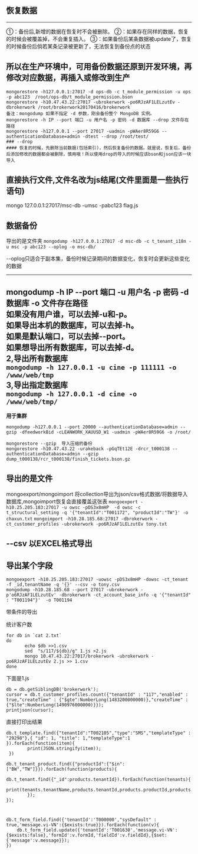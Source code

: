 ## **恢复数据**
-----------------
①：备份后,新增的数据在恢复时不会被删除。
②：如果存在同样的数据，恢复的时候会被覆盖掉，不会重复插入。
③：如果备份后某条数据被update了，恢复的时候备份后倘若某条记录被更新了，无法恢复到备份点的状态
##  **所以在生产环境中，可用备份数据还原到开发环境，再修改对应数据，再插入或修改到生产**
```
mongorestore -h127.0.0.1:27017 -d ops-db -c t_module_permission -u ops -p abc123  /root/ops-db/t_module_permission.bson
mongorestore -h10.47.43.22:27017 -ubrokerwork -po6RJzAF1LELzutEv -dbrokerwork /root/brokerwork20170416/brokerwork
备注：mongodump 如果不指定 -d 参数，刚会备份整个 MongoDB 实例。
mongorestore -h IP --port 端口 -u 用户名 -p 密码 -d 数据库 --drop 文件存在路径
mongorestore -h127.0.0.1 --port 27017 -uadmin -pWAer8R59G6 --authenticationDatabase=admin -dtest --drop /root/test/
### --drop
#### 恢复的时候，先删除当前数据(包括索引)，然后恢复备份的数据。就是说，恢复后，备份后添加修改的数据都会被删除，慎用哦！所以使用drop的导入的时候应该bson和json应该一块导入
```
直接执行文件,文件名改为js结尾(文件里面是一些执行语句)
-----------------------------
mongo 127.0.0.1:27017/msc-db -umsc -pabc123 flag.js
## **数据备份**
导出的是文件夹
`mongodump -h127.0.0.1:27017 -d msc-db -c t_tenant_i18n -u msc -p abc123 --oplog -o msc-db/`

--oplog只适合于副本集，备份时候记录期间的数据变化，恢复时会更新这些变化的数据
*****
mongodump -h IP --port 端口 -u 用户名 -p 密码 -d 数据库 -o 文件存在路径  
如果没有用户谁，可以去掉-u和-p。  
如果导出本机的数据库，可以去掉-h。  
如果是默认端口，可以去掉--port。  
如果想导出所有数据库，可以去掉-d。  
2,导出所有数据库  
`mongodump -h 127.0.0.1 -u cine -p 111111 -o /www/web/tmp`  
3,导出指定数据库  
`mongodump -h 127.0.0.1 -d cine -o /www/web/tmp/`
------------------------------------------

**用于集群**
```
mongodump -h127.0.0.1 --port 20000 --authenticationDatabase=admin --gzip -dfeedworkBid -cLEANWORK_XAUUSD_W1 -uadmin -pWAer8R59G6 -o /root/

mongorestore --gzip  导入压缩的备份
mongorestore -h10.47.43.22 -urakeback -pGqTEt12E -drcr_t000138 --authenticationDatabase=admin --gzip dump_t000138/rcr_t000138/finish_tickets.bson.gz
```
## **导出的是文件**
mongoexport/mongoimport
将collection导出为json/csv格式数据/将数据导入数据库,mongoimport恢复会直接覆盖这张表
`mongoexport -h10.25.205.183:27017 -u owsc -pDS3x8mHP  -d owsc -c t_structural_setting -q '{"tenantId":"T001172", "productId":"TW"}' -o chaxun.txt`
`mongoimport -h10.28.185.68:27017 -dbrokerwork -ct_customer_profiles -ubrokerwork -po6RJzAF1LELzutEv tony.txt`

## **--csv 以EXCEL格式导出**

## **导出某个字段**
```
mongoexport -h10.25.205.183:27017 -uowsc -pDS3x8mHP -dowsc -ct_tenant -f _id,tenantName -q '{}' --csv -o tony.csv
mongodump -h10.28.185.68 --port 27017 -ubrokerwork -p'o6RJzAF1LELzutEv' -dbrokerwork -ct_account_base_info -q '{"tenantId" : "T001194"}'  -o T001194
```
带条件的导出

统计客户数
```
for db in `cat 2.txt`
do
	   echo $db >>1.csv
	   sed  "s/117/${db}/g" 1.js >2.js
	   mongo 10.47.43.22:27017/brokerwork -ubrokerwork -po6RJzAF1LELzutEv 2.js >> 1.csv
done
```
下面是1.js
```
db = db.getSiblingDB('brokerwork');
cursor = db.t_customer_profiles.count({"tenantId" : "117","enabled" : true,"createTime" : {"$gte":NumberLong(1483200000000)},"createTime" : {"$lte":NumberLong(1490976000000)}});
printjson(cursor);
```
直接打印出结果
```
db.t_template.find({"tenantId":"T002105","type":"SMS","templateType" : "29298"},{ "id": 1, "title": 1,"templateType":1 }).forEach(function(item){
        print(JSON.stringify(item));
 })

db.t_tenant_product.find({"productId":{"$in":["BW","TW"]}}).forEach(function(products){
	db.t_tenant.find({"_id":products.tenantId}).forEach(function(tenants){
	 print(tenants.tenantName,products.tenantId,products.productId,products.productDomain,products.customerDomain);
		});
});
```
# 
```
db.t_form_field.find({'tenantId':'T000000',"sysDefault" : true,'message.vi-VN':{$exists:true}}).forEach(function(v){
    db.t_form_field.update({'tenantId':'T001630','message.vi-VN':{$exists:false},'formId':v.formId,'fieldId':v.fieldId},{$set:{'message':v.message}});
})
```